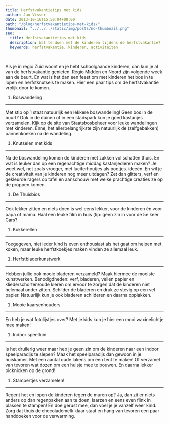 ```yaml
---
title: Herfstvakantietips met kids
author: Jan Visser
date: 2013-10-16T15:50:04+00:00
path: "/blog/herfstvakantietips-met-kids/"
thumbnail: "../../../static/img/posts/no-thumbnail.png"
seo:
  title: Herfstvakantietips met kids
  description: Wat te doen met de kinderen tijdens de herfstvakantie?
  keywords: herfstvakantie, kinderen, activiteiten

---
```

Als je in regio Zuid woont en je hebt schoolgaande kinderen, dan kun je al van de herfstvakantie genieten. Regio Midden en Noord zijn volgende week aan de beurt. En wat is het dan een feest om met kinderen het bos in te lopen en herfstknutsels te maken. Hier een paar tips om de herfstvakantie vrolijk door te komen.

1. Boswandeling

***

Met stip op 1 staat natuurlijk een lekkere boswandeling! Geen bos in de buurt? Ook in de duinen of in een stadspark kun je goed kastanjes verzamelen. Kijk op de site van Staatsbosbeheer voor leuke wandelingen met kinderen. Enne, het allerbelangrijkste zijn natuurlijk de (zelfgebakken) pannenkoeken na de wandeling.

1. Knutselen met kids

***

Na de boswandeling komen de kinderen met zakken vol schatten thuis. En wat is leuker dan op een regenachtige middag kastanjedieren maken? Je weet wel, net zoals vroeger, met luciferhoutjes als pootjes. ideeën. En wil je de creativiteit van je kinderen nog meer uitdagen? Zet dan glitters, verf en gekleurde ragers op tafel en aanschouw met welke prachtige creaties ze op de proppen komen.

1. De Thuisbios

***

Ook lekker zitten en niets doen is wel eens lekker, voor de kinderen én voor papa of mama. Haal een leuke film in huis (tip: geen zin in voor de 5e keer Cars? 

1. Kokkerellen

***

Toegegeven, niet ieder kind is even enthousiast als het gaat om helpen met koken, maar leuke herfstkoekjes maken vinden ze allemaal leuk. 

1. Herfstbladerkunstwerk

***

Hebben jullie ook mooie bladeren verzameld? Maak hiermee de mooiste kunstwerken. Benodigdheden: verf, bladeren, vellen papier en kliederschorten/oude kleren om ervoor te zorgen dat de kinderen niet helemaal onder zitten. Schilder de bladeren en druk ze stevig op een vel papier.  Natuurlijk kun je ook bladeren schilderen en daarna opplakken.

1. Mooie kaarsenhouders

***

En heb je wat fotolijstjes over? Met je kids kun je hier een mooi waxinelichtje mee maken!

1. Indoor speeltuin

***

Is het druilerig weer maar heb je geen zin om de kinderen naar een indoor speelparadijs te slepen? Maak het speelparadijs dan gewoon in je huiskamer. Met een aantal oude lakens om een tent te maken! Of verzamel van tevoren wat dozen om een huisje mee te bouwen. En daarna lekker picknicken op de grond!

1. Stampertjes verzamelen!

***

Regent het en lopen de kinderen tegen de muren op? Ja, dan zit er niets anders op dan regenpakken aan te doen, laarzen en eens even flink in plassen te stampen! En doe gerust mee, dan voel je je vanzelf weer kind. Zorg dat thuis de chocolademelk klaar staat en hang van tevoren een paar handdoeken voor de verwarming. 
